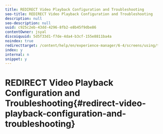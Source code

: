 ```yaml
---
title: REDIRECT Video Playback Configuration and Troubleshooting
seo-title: REDIRECT Video Playback Configuration and Troubleshooting
description: null
seo-description: null
uuid: c925c2eb-43dd-4296-8fb2-e8b45f9dbe86
contentOwner: jsyal
discoiquuid: 5d5f33d1-f7de-4da4-b3cf-155e8811ba4a
noindex: true
redirecttarget: /content/help/en/experience-manager/6-4/screens/using/troubleshoot-videos
index: y
internal: n
snippet: y
---
```


# REDIRECT Video Playback Configuration and Troubleshooting{#redirect-video-playback-configuration-and-troubleshooting}

